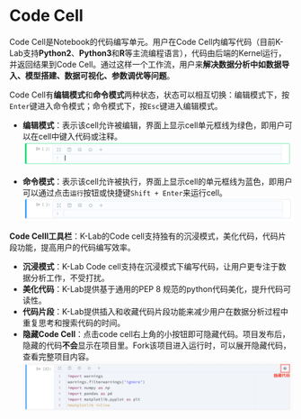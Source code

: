 # Code Cell
Code Cell是Notebook的代码编写单元。用户在Code Cell内编写代码（目前K-Lab支持**Python2**、**Python3**和**R**等主流编程语言），代码由后端的Kernel运行，并返回结果到Code Cell。通过这样一个工作流，用户来**解决数据分析中如数据导入、模型搭建、数据可视化、参数调优等问题**。    


Code Cell有**编辑模式**和**命令模式**两种状态，状态可以相互切换：编辑模式下，按`Enter`键进入命令模式；命令模式下，按`Esc`键进入编辑模式。

* **编辑模式**：表示该cell允许被编辑，界面上显示cell单元框线为绿色，即用户可以在cell中键入代码或注释。
 ![image description](/image/code-cell-green.png)

* **命令模式**：表示该cell允许被执行，界面上显示cell的单元框线为蓝色，即用户可以通过点击`运行`按钮或快捷键`Shift + Enter`来运行cell。
  ![image description](/image/code-cell.png)

**Code Celll工具栏**：K-Lab的Code cell支持独有的沉浸模式，美化代码，代码片段功能，提高用户的代码编写效率。
* **沉浸模式**：K-Lab Code cell支持在沉浸模式下编写代码，让用户更专注于数据分析工作，不受打扰。
*  **美化代码**：K-Lab提供基于通用的PEP 8 规范的python代码美化，提升代码可读性。
* **代码片段**：K-Lab提供插入和收藏代码片段功能来减少用户在数据分析过程中重复思考和搜索代码的时间。
* **隐藏Code Cell**：点击code cell右上角的小按钮即可隐藏代码。项目发布后，隐藏的代码**不会**显示在项目里。Fork该项目进入运行时，可以展开隐藏代码，查看完整项目内容。
![image description](/image/隐藏代码.png)
